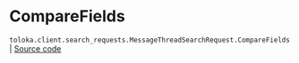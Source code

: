 # CompareFields
`toloka.client.search_requests.MessageThreadSearchRequest.CompareFields` | [Source code](https://github.com/Toloka/toloka-kit/blob/v0.1.26/src/client/search_requests.py#L860)

